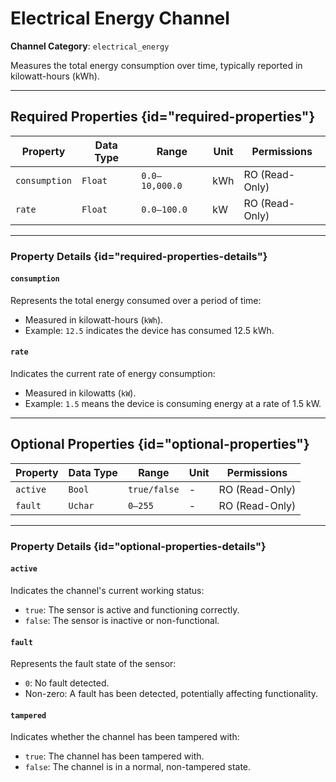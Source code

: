 # Electrical Energy Channel

**Channel Category**: `electrical_energy`

Measures the total energy consumption over time, typically reported in kilowatt-hours (kWh).

---

## Required Properties {id="required-properties"}

| **Property**  | **Data Type** | **Range**      | **Unit** | **Permissions** |
|---------------|---------------|----------------|----------|-----------------|
| `consumption` | `Float`       | `0.0–10,000.0` | kWh      | RO (Read-Only)  |
| `rate`        | `Float`       | `0.0–100.0`    | kW       | RO (Read-Only)  |

---

### Property Details {id="required-properties-details"}

#### `consumption`

Represents the total energy consumed over a period of time:

- Measured in kilowatt-hours (`kWh`).
- Example: `12.5` indicates the device has consumed 12.5 kWh.

#### `rate`

Indicates the current rate of energy consumption:

- Measured in kilowatts (`kW`).
- Example: `1.5` means the device is consuming energy at a rate of 1.5 kW.

---

## Optional Properties {id="optional-properties"}

| **Property** | **Data Type** | **Range**    | **Unit** | **Permissions** |
|--------------|---------------|--------------|----------|-----------------|
| `active`     | `Bool`        | `true/false` | -        | RO (Read-Only)  |
| `fault`      | `Uchar`       | `0–255`      | -        | RO (Read-Only)  |

---

### Property Details {id="optional-properties-details"}

#### `active`

Indicates the channel's current working status:

- `true`: The sensor is active and functioning correctly.
- `false`: The sensor is inactive or non-functional.

#### `fault`

Represents the fault state of the sensor:

- `0`: No fault detected.
- Non-zero: A fault has been detected, potentially affecting functionality.

#### `tampered`

Indicates whether the channel has been tampered with:

- `true`: The channel has been tampered with.
- `false`: The channel is in a normal, non-tampered state.
